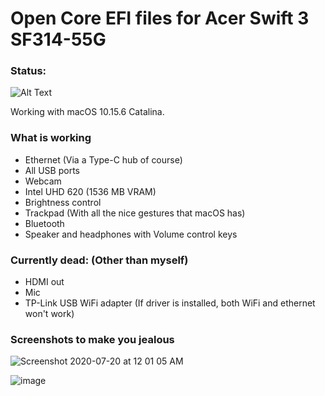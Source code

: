 
# Open Core EFI files for Acer Swift 3 SF314-55G

### Status:
![Alt Text](https://media.tenor.com/images/314a7ba86e24d67040c417cac74f24fc/tenor.gif)

Working with macOS 10.15.6 Catalina.

### What is working 
* Ethernet (Via a Type-C hub of course)
* All USB ports
* Webcam
* Intel UHD 620 (1536 MB VRAM)
* Brightness control
* Trackpad (With all the nice gestures that macOS has)
* Bluetooth
* Speaker and headphones with Volume control keys 

### Currently dead: (Other than myself)
* HDMI out
* Mic
* TP-Link USB WiFi adapter (If driver is installed, both WiFi and ethernet won't work) 

### Screenshots to make you jealous
![Screenshot 2020-07-20 at 12 01 05 AM](https://user-images.githubusercontent.com/20596763/87882251-7d66b700-ca1c-11ea-9ef7-d2986f0b80cd.png)

![image](https://user-images.githubusercontent.com/20596763/87876760-ec7de480-c9f7-11ea-9fe4-0ef2540defd5.png)
